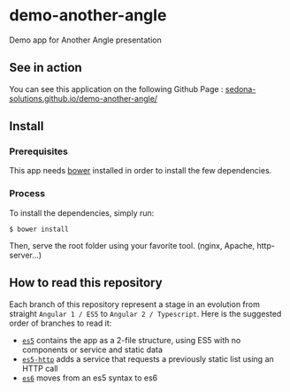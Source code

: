 # demo-another-angle

Demo app for Another Angle presentation

## See in action

You can see this application on the following Github Page : [sedona-solutions.github.io/demo-another-angle/](http://sedona-solutions.github.io/demo-another-angle/)

## Install

### Prerequisites

This app needs [bower](http://bower.io/#install-bower) installed in order to install the few dependencies.

### Process

To install the dependencies, simply run:

    $ bower install

Then, serve the root folder using your favorite tool. (nginx, Apache, http-server...)

## How to read this repository

Each branch of this repository represent a stage in an evolution from straight `Angular 1 / ES5` to `Angular 2 / Typescript`. Here is the suggested order of branches to read it:

- [`es5`](https://github.com/Sedona-Solutions/demo-another-angle/tree/es5) contains the app as a 2-file structure, using ES5 with no components or service and static data
- [`es5-http`](https://github.com/Sedona-Solutions/demo-another-angle/tree/es5-http) adds a service that requests a previously static list using an HTTP call
- [`es6`](https://github.com/Sedona-Solutions/demo-another-angle/tree/es6) moves from an es5 syntax to es6
